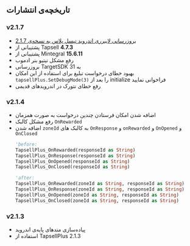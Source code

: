 ## تاریخچه‌ی انتشارات


### v2.1.7
- [بروزرسانی لایبرری اندروید تپسل پلاس به نسخه‌ی 2.1.7](https://docs.tapsell.ir/plus-sdk/android/main/#v217---20220328) 
- پشتیبانی از Tapsell **4.7.3**
- پشتیبانی از Mintegral **15.6.11**
- رفع مشکل نیتیو بنر ادموب 
- بروزرسانی TargetSDK به 31
- بهبود خطای درخواست تبلیغ 
  برای استفاده از این امکان
  `tapsellPlus.SetDebugMode(3)`
  را بعد از initialize فراخوانی نمایید
- رفع خطای نتورک در اندرویدهای قدیمی

### v2.1.4
- اضافه شدن امکان فرستادن چندین درخواست به صورت همزمان
- رفع مشکل کالبک `OnRewarded`
- اضافه شدن `zoneId` به کالبک های `OnResponse` و `onRewarded` و `OnOpened` و `OnClosed`
  ```vb
  'before:
  TapsellPlus_OnRewarded(responseId as String)
  TapsellPlus_OnResponse(responseId as String)
  TapsellPlus_OnOpened(responseId as String)
  TapsellPlus_OnClosed(responseId as String)
  
  'after:
  TapsellPlus_OnRewarded(zoneId as String, responseId as String)
  TapsellPlus_OnResponse(zoneId as String, responseId as String)
  TapsellPlus_OnOpened(zoneId as String, responseId as String)
  TapsellPlus_OnClosed(zoneId as String, responseId as String)
  ```


### v2.1.3
- پیاده‌سازی متدهای پایه‌ی اندروید
- استفاده از TapsellPlus 2.1.3
